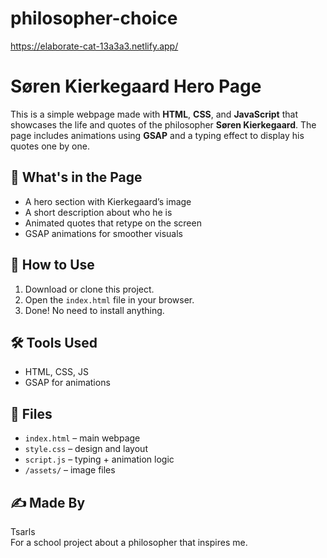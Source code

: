# philosopher-choice
https://elaborate-cat-13a3a3.netlify.app/
# Søren Kierkegaard Hero Page

This is a simple webpage made with **HTML**, **CSS**, and **JavaScript** that showcases the life and quotes of the philosopher **Søren Kierkegaard**. The page includes animations using **GSAP** and a typing effect to display his quotes one by one.

## 📌 What's in the Page

- A hero section with Kierkegaard’s image
- A short description about who he is
- Animated quotes that retype on the screen
- GSAP animations for smoother visuals

## 🔧 How to Use

1. Download or clone this project.
2. Open the `index.html` file in your browser.
3. Done! No need to install anything.

## 🛠️ Tools Used

- HTML, CSS, JS
- GSAP for animations

## 📂 Files

- `index.html` – main webpage
- `style.css` – design and layout
- `script.js` – typing + animation logic
- `/assets/` – image files

## ✍️ Made By

Tsarls  
For a school project about a philosopher that inspires me.
